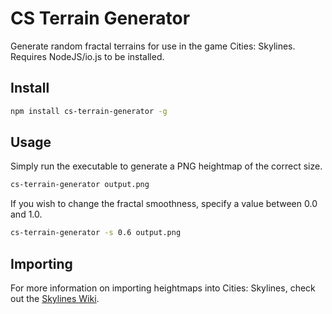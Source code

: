 # CS Terrain Generator

Generate random fractal terrains for use in the game Cities: Skylines. Requires NodeJS/io.js to be installed.

## Install

``` bash
npm install cs-terrain-generator -g
```

## Usage

Simply run the executable to generate a PNG heightmap of the correct size.

``` bash
cs-terrain-generator output.png
```

If you wish to change the fractal smoothness, specify a value between 0.0 and 1.0.

``` bash
cs-terrain-generator -s 0.6 output.png
```

## Importing

For more information on importing heightmaps into Cities: Skylines, check out the [Skylines Wiki](http://www.skylineswiki.com/Map_Editor#Import_Heightmap).
